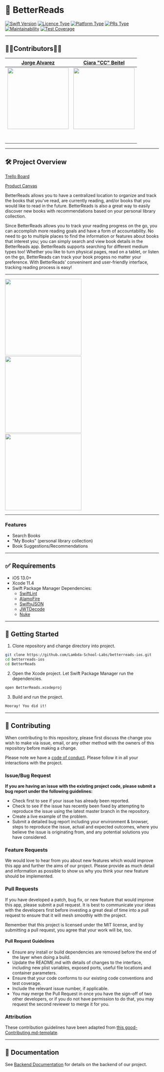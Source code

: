 # 📱 BetterReads
[![Swift Version](https://img.shields.io/badge/Swift-5.0-orange.svg?style=flat-square&logo=Swift&logoColor=white)](https://swift.org) [![Licence Type](https://img.shields.io/badge/Licence-MIT-blue.svg?style=flat-square)](https://github.com/Lambda-School-Labs/betterreads-ios/blob/master/LICENSE) [![Platform Type](https://img.shields.io/badge/Platform-iOS-blue.svg?style=flat-square&logo=Apple&logoColor=white)](https://www.apple.com/ios/ios-…) [![PRs Type](https://img.shields.io/badge/PRs-Welcome-brightgreen.svg?style=flat-square)](http://makeapullrequest.com) [![Maintainability](https://api.codeclimate.com/v1/badges/475ccef59e573e11c796/maintainability)](https://codeclimate.com/github/Lambda-School-Labs/betterreads-ios/maintainability) [![Test Coverage](https://api.codeclimate.com/v1/badges/475ccef59e573e11c796/test_coverage)](https://codeclimate.com/github/Lambda-School-Labs/betterreads-ios/test_coverage)

---

## 👨‍💻Contributors👩‍💻


| [Jorge Alvarez](https://github.com/alvare52) | [Ciara "CC" Beitel](https://github.com/ladybeitel) |
| :------: | :------: |
| [<img src="https://github.com/alvare52.png" width="200"/>](https://github.com/alvare52) | [<img src="https://github.com/ladybeitel.png" width="200"/>](https://github.com/ladybeitel) | 
| [<img src="https://github.com/favicon.ico" width="15"/>](https://github.com/alvare52) | [<img src="https://github.com/favicon.ico" width="15"/>](https://github.com/ladybeitel) |
| [<img src="https://static.licdn.com/sc/h/al2o9zrvru7aqj8e1x2rzsrca" width="15"/>](https://www.linkedin.com/) | [<img src="https://static.licdn.com/sc/h/al2o9zrvru7aqj8e1x2rzsrca" width="15"/>](https://www.linkedin.com/in/ciarabeitel/) |

---

## 🛠 Project Overview

[Trello Board](https://trello.com/b/pfNUGgG3/betterreads)

[Product Canvas](https://www.notion.so/3e2d0c3a092c492eb83fdcd101538d2a?v=42b68a41eea7494ea2aedaa7f32ada56)

BetterReads allows you to have a centralized location to organize and track the books that you've read, are currently reading, and/or books that you would like to read in the future. BetterReads is also a great way to easily discover new books with recommendations based on your personal library collection. 

Since BetterReads allows you to track your reading progress on the go, you can accomplish more reading goals and have a form of accountability. No need to go to multiple places to find the information or features about books that interest you; you can simply search and view book details in the BetterReads app. BetterReads supports searching for different medium types too! Whether you like to turn physical pages, read on a tablet, or listen on the go, BetterReads can track your book progess no matter your preference. With BetterReads' conveninent and user-friendly interface, tracking reading process is easy!

---

<img src="Screenshots/Begin.gif" width="250"/>&emsp;&emsp;&emsp;<img src="Screenshots/middle.gif" width="250"/>&emsp;&emsp;&emsp;<img src="Screenshots/end.gif" width="250"/>   

---

### Features
-    Search Books
-    "My Books" (personal library collection)
-    Book Suggestions/Recommendations

---

## ✅ Requirements

-   iOS 13.0+
-   Xcode 11.4
-   Swift Package Manager Dependencies:
     * [SwiftLint](https://github.com/realm/SwiftLint)
     * [AlamoFire](https://github.com/Alamofire/Alamofire)
     * [SwiftyJSON](https://github.com/SwiftyJSON/SwiftyJSON)
     * [JWTDecode](https://github.com/auth0/JWTDecode.swift)
     * [Nuke](https://github.com/kean/Nuke)

---

## 🧩 Getting Started

1. Clone repository and change directory into project.

```bash
git clone https://github.com/Lambda-School-Labs/betterreads-ios.git
cd betterreads-ios
cd BetterReads
```

2. Open the Xcode project. Let Swift Package Manager run the dependencies.
```bash
open BetterReads.xcodeproj
```

3. Build and run the project. 

```bash
Hooray! You did it!
```

---

## 🤝 Contributing

When contributing to this repository, please first discuss the change you wish to make via issue, email, or any other method with the owners of this repository before making a change.

Please note we have a [code of conduct](./code_of_conduct.md). Please follow it in all your interactions with the project.

### Issue/Bug Request

 **If you are having an issue with the existing project code, please submit a bug report under the following guidelines:**
 - Check first to see if your issue has already been reported.
 - Check to see if the issue has recently been fixed by attempting to reproduce the issue using the latest master branch in the repository.
 - Create a live example of the problem.
 - Submit a detailed bug report including your environment & browser, steps to reproduce the issue, actual and expected outcomes,  where you believe the issue is originating from, and any potential solutions you have considered.

### Feature Requests

We would love to hear from you about new features which would improve this app and further the aims of our project. Please provide as much detail and information as possible to show us why you think your new feature should be implemented.

### Pull Requests

If you have developed a patch, bug fix, or new feature that would improve this app, please submit a pull request. It is best to communicate your ideas with the developers first before investing a great deal of time into a pull request to ensure that it will mesh smoothly with the project.

Remember that this project is licensed under the MIT license, and by submitting a pull request, you agree that your work will be, too.

#### Pull Request Guidelines

- Ensure any install or build dependencies are removed before the end of the layer when doing a build.
- Update the README.md with details of changes to the interface, including new plist variables, exposed ports, useful file locations and container parameters.
- Ensure that your code conforms to our existing code conventions and test coverage.
- Include the relevant issue number, if applicable.
- You may merge the Pull Request in once you have the sign-off of two other developers, or if you do not have permission to do that, you may request the second reviewer to merge it for you.

### Attribution

These contribution guidelines have been adapted from [this good-Contributing.md-template](https://gist.github.com/PurpleBooth/b24679402957c63ec426).

---

## 📄 Documentation

See [Backend Documentation](https://github.com/Lambda-School-Labs/betterreads-be/blob/master/README.md) for details on the backend of our project.
